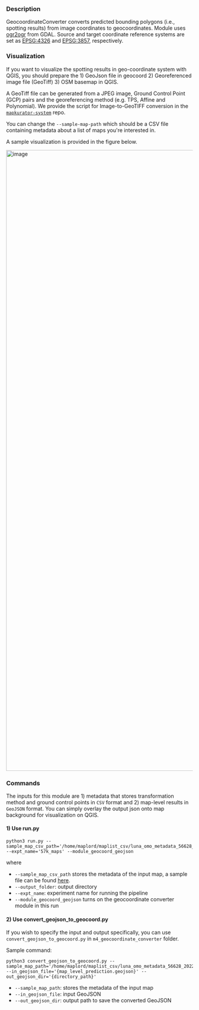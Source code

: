 ### Description
GeocoordinateConverter converts predicted bounding polygons (i.e., spotting results) from image coordinates to geocoordinates. Module uses [ogr2ogr](https://gdal.org/programs/ogr2ogr.html) from GDAL. Source and target coordinate reference systems are set as [EPSG:4326](https://epsg.io/4326) and [EPSG:3857](https://epsg.io/3857), respectively.

### Visualization 
If you want to visualize the spotting results in geo-coordinate system with QGIS, you should prepare the 1) GeoJson file in geocoord 2) Georeferenced image  file (GeoTiff) 3) OSM basemap in QGIS. 

A GeoTiff file can be generated from a JPEG image, Ground Control Point (GCP) pairs and the georeferencing method (e.g. TPS, Affine and Polynomial). We provide the script for Image-to-GeoTIFF conversion in the [`mapkurator-system`](https://github.com/knowledge-computing/mapkurator-system/blob/main/m1_geotiff/convert_image_to_geotiff.py) repo.  

You can change the `--sample-map-path` which should be a CSV file containing metadata about a list of maps you're interested in. 

A sample visualization is provided in the figure below. 

<img width="1671" alt="image" src="https://user-images.githubusercontent.com/5383572/236355342-0928704c-41f5-40c3-a42e-543bb33a5e55.png">

### Commands
The inputs for this module are 1) metadata that stores transformation method and ground control points in `CSV` format and 2) map-level results in `GeoJSON` format. You can simply overlay the output json onto map background for visualization on QGIS.

#### 1) Use run.py 
```
python3 run.py --sample_map_csv_path='/home/maplord/maplist_csv/luna_omo_metadata_56628_20220724.csv' --expt_name='57k_maps' --module_geocoord_geojson
```

where

* `--sample_map_csv_path` stores the metadata of the input map, a sample file can be found [here](https://searchworks.stanford.edu/view/ss311gz1992).
* `--output_folder`: output directory
* `--expt_name`: experiment name for running the pipeline
* `--module_geocoord_geojson` turns on the geocoordinate converter module in this run

#### 2) Use convert_geojson_to_geocoord.py

If you wish to specify the input and output specifically, you can use `convert_geojson_to_geocoord.py` in `m4_geocoordinate_converter` folder. 

Sample command: 
```
python3 convert_geojson_to_geocoord.py --sample_map_path='/home/maplord/maplist_csv/luna_omo_metadata_56628_20220724.csv' --in_geojson_file='{map_level_prediction.geojson}' --out_geojson_dir='{directory_path}' 
```

* `--sample_map_path`: stores the metadata of the input map
* `--in_geojson_file`: input GeoJSON
* `--out_geojson_dir`: output path to save the converted GeoJSON

